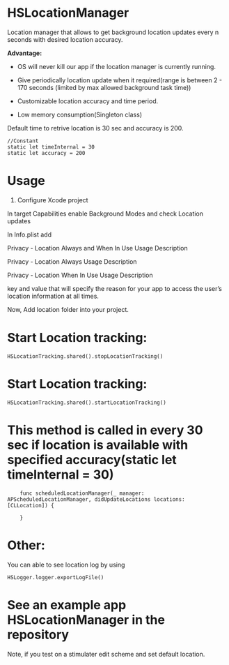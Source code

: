 # HSLocationManager

Location manager that allows to get background location updates every n seconds with desired location accuracy.

**Advantage:**

 - OS will never kill our app if the location manager is currently running.

 - Give periodically location update when it required(range is between 2 - 170 seconds (limited by max allowed background task time))

 - Customizable location accuracy and time period.

 - Low memory consumption(Singleton class)


Default time to retrive location is 30 sec and accuracy is 200. 

    //Constant
    static let timeInternal = 30
    static let accuracy = 200

# Usage
1. Configure Xcode project

In target Capabilities enable Background Modes and check Location updates

In Info.plist add 

  Privacy - Location Always and When In Use Usage Description

  Privacy - Location Always Usage Description

  Privacy - Location When In Use Usage Description

key and value that will specify the reason for your app to access the user’s location information at all times.


Now, Add location folder into your project.

# Start Location tracking:

    HSLocationTracking.shared().stopLocationTracking()
    
    
    
# Start Location tracking:

    HSLocationTracking.shared().startLocationTracking()
    
# This method is called in every 30 sec if location is available with specified accuracy(static let timeInternal = 30)  

        func scheduledLocationManager(_ manager: APScheduledLocationManager, didUpdateLocations locations: [CLLocation]) {

        }

# Other:    
You can able to see location log by using 

    HSLogger.logger.exportLogFile()
    
# See an example app HSLocationManager in the repository

Note, if you test on a stimulater edit scheme and set default location.
